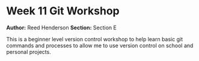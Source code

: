 # Week 11 Git Workshop
**Author:** Reed Henderson
**Section:** Section E

This is a beginner level version control workshop to help learn basic git commands and processes to allow me to use version control on school and personal projects.
